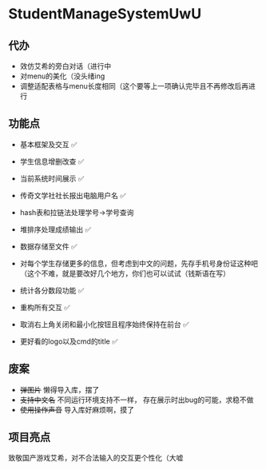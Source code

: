 # StudentManageSystemUwU

## 代办

- 效仿艾希的旁白对话（进行中
- 对menu的美化（没头绪ing
- 调整适配表格与menu长度相同（这个要等上一项确认完毕且不再修改后再进行

## 功能点

- 基本框架及交互 :white_check_mark:
- 学生信息增删改查 :white_check_mark:
- 当前系统时间展示 :white_check_mark:
- 传奇文学社社长报出电脑用户名 :white_check_mark:
- hash表和拉链法处理学号->学号查询

- 堆排序处理成绩输出 :white_check_mark:
- 数据存储至文件 :white_check_mark:
- 对每个学生存储更多的信息，但考虑到中文的问题，先存手机号身份证这种吧（这个不难，就是要改好几个地方，你们也可以试试（钱斯语在写）
- 统计各分数段功能 :white_check_mark:
- 重构所有交互 :white_check_mark:
- 取消右上角关闭和最小化按钮且程序始终保持在前台 :white_check_mark:
- 更好看的logo以及cmd的title :white_check_mark:

## 废案

- ~~弹图片~~ 懒得导入库，摆了
- ~~支持中文名~~ 不同运行环境支持不一样， 存在展示时出bug的可能，求稳不做
- ~~使用操作声音~~ 导入库好麻烦啊，摸了

## 项目亮点

致敬国产游戏艾希，对不合法输入的交互更个性化（大嘘

